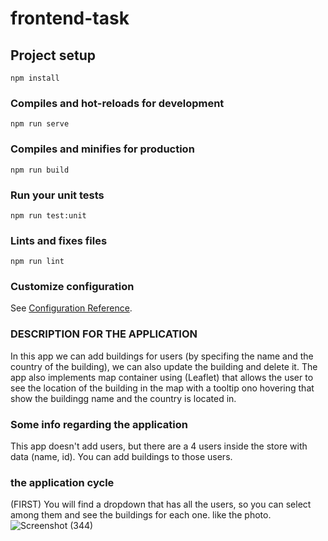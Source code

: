 # frontend-task

## Project setup
```
npm install
```

### Compiles and hot-reloads for development
```
npm run serve
```

### Compiles and minifies for production
```
npm run build
```

### Run your unit tests
```
npm run test:unit
```

### Lints and fixes files
```
npm run lint
```

### Customize configuration
See [Configuration Reference](https://cli.vuejs.org/config/).

### DESCRIPTION FOR THE APPLICATION
In this app we can add buildings for users (by specifing the name and the country of the building),
we can also update the building and delete it. The app also implements map container using (Leaflet)
that allows the user to see the location of the building in the map with a tooltip ono hovering that 
show the buildingg name and the country is located in.

### Some info regarding the application
This app doesn't add users, but there are a 4 users inside the store with data (name, id). You can add 
buildings to those users.

### the application cycle
(FIRST) You will find a dropdown that has all the users, so you can select among them and see the buildings for each one.
like the photo.
![Screenshot (344)](https://github.com/omarkamal62/building-task/assets/49999117/45419ac5-f97e-4820-b56d-069a7542e27a)
